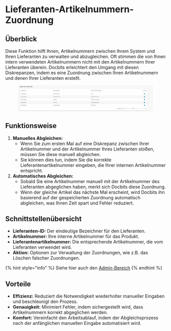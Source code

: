 # Lieferanten-Artikelnummern-Zuordnung

## **Überblick**

Diese Funktion hilft Ihnen, Artikelnummern zwischen Ihrem System und Ihren Lieferanten zu verwalten und abzugleichen. Oft stimmen die von Ihnen intern verwendeten Artikelnummern nicht mit den Artikelnummern Ihrer Lieferanten überein. Docbits erleichtert den Umgang mit diesen Diskrepanzen, indem es eine Zuordnung zwischen Ihren Artikelnummern und denen Ihrer Lieferanten erstellt.

<figure><img src="../../.gitbook/assets/supplier-item-number-map.png" alt=""><figcaption></figcaption></figure>

## **Funktionsweise**

1. **Manuelles Abgleichen:**
   * Wenn Sie zum ersten Mal auf eine Diskrepanz zwischen Ihrer Artikelnummer und der Artikelnummer Ihres Lieferanten stoßen, müssen Sie diese manuell abgleichen.
   * Sie können dies tun, indem Sie die korrekte Lieferantenartikelnummer eingeben, die Ihrer internen Artikelnummer entspricht.
2. **Automatisches Abgleichen:**
   * Sobald Sie eine Artikelnummer manuell mit der Artikelnummer des Lieferanten abgeglichen haben, merkt sich Docbits diese Zuordnung.
   * Wenn der gleiche Artikel das nächste Mal erscheint, wird Docbits ihn basierend auf der gespeicherten Zuordnung automatisch abgleichen, was Ihnen Zeit spart und Fehler reduziert.

## **Schnittstellenübersicht**

* **Lieferanten-ID:** Der eindeutige Bezeichner für den Lieferanten.
* **Artikelnummer:** Ihre interne Artikelnummer für das Produkt.
* **Lieferantenartikelnummer:** Die entsprechende Artikelnummer, die vom Lieferanten verwendet wird.
* **Aktion:** Optionen zur Verwaltung der Zuordnungen, wie z.B. das Löschen falscher Zuordnungen.

{% hint style="info" %}
Siehe hier auch den [Admin-Bereich](../../admin-section/)
{% endhint %}

## **Vorteile**

* **Effizienz:** Reduziert die Notwendigkeit wiederholter manueller Eingaben und beschleunigt den Prozess.
* **Genauigkeit:** Minimiert Fehler, indem sichergestellt wird, dass Artikelnummern korrekt abgeglichen werden.
* **Komfort:** Vereinfacht den Arbeitsablauf, indem der Abgleichsprozess nach der anfänglichen manuellen Eingabe automatisiert wird.
